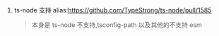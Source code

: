 1. ts-node 支持 alias:https://github.com/TypeStrong/ts-node/pull/1585
   > 本身是 ts-node 不支持,tsconfig-path 以及其他的不支持 esm
